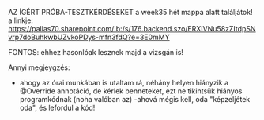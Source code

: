 AZ ÍGÉRT PRÓBA-TESZTKÉRDÉSEKET a week35 hét mappa alatt találjátok! 
a linkje:
https://pallas70.sharepoint.com/:b:/s/176.backend.szo/ERXIVNu58zZItdpSNvrp7doBuhkwbUZvkoPDys-mfn3fdQ?e=3E0mMY

FONTOS: 
ehhez hasonlóak lesznek majd a vizsgán is!

Annyi megjeygzés:
- ahogy az órai munkában is utaltam rá, néhány helyen hiányzik a 
@Override 
annotáció, de kérlek benneteket, ezt ne tikintsük hiányos programkódnak (noha valóban az) -ahová mégis kell, oda "képzeljétek oda", és lefordul a kód!


